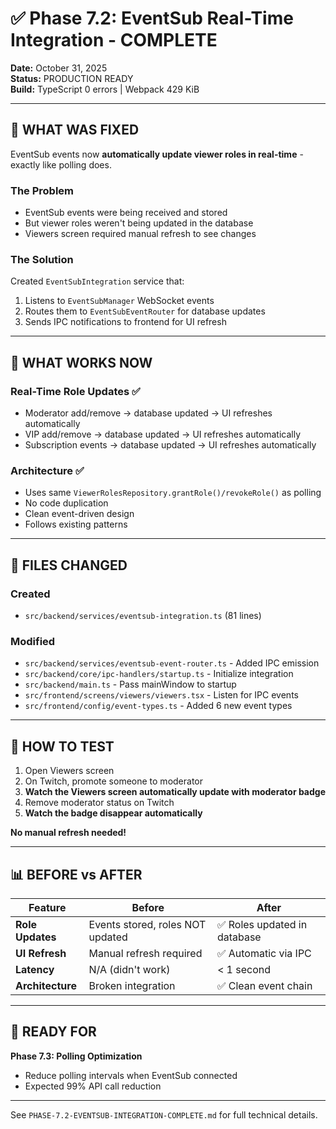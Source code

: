 # ✅ Phase 7.2: EventSub Real-Time Integration - COMPLETE

**Date:** October 31, 2025  
**Status:** PRODUCTION READY  
**Build:** TypeScript 0 errors | Webpack 429 KiB

---

## 🎯 WHAT WAS FIXED

EventSub events now **automatically update viewer roles in real-time** - exactly like polling does.

### **The Problem**
- EventSub events were being received and stored
- But viewer roles weren't being updated in the database
- Viewers screen required manual refresh to see changes

### **The Solution**
Created `EventSubIntegration` service that:
1. Listens to `EventSubManager` WebSocket events
2. Routes them to `EventSubEventRouter` for database updates
3. Sends IPC notifications to frontend for UI refresh

---

## 📝 WHAT WORKS NOW

### **Real-Time Role Updates** ✅
- Moderator add/remove → database updated → UI refreshes automatically
- VIP add/remove → database updated → UI refreshes automatically
- Subscription events → database updated → UI refreshes automatically

### **Architecture** ✅
- Uses same `ViewerRolesRepository.grantRole()/revokeRole()` as polling
- No code duplication
- Clean event-driven design
- Follows existing patterns

---

## 🔧 FILES CHANGED

### **Created**
- `src/backend/services/eventsub-integration.ts` (81 lines)

### **Modified**
- `src/backend/services/eventsub-event-router.ts` - Added IPC emission
- `src/backend/core/ipc-handlers/startup.ts` - Initialize integration
- `src/backend/main.ts` - Pass mainWindow to startup
- `src/frontend/screens/viewers/viewers.tsx` - Listen for IPC events
- `src/frontend/config/event-types.ts` - Added 6 new event types

---

## 🧪 HOW TO TEST

1. Open Viewers screen
2. On Twitch, promote someone to moderator
3. **Watch the Viewers screen automatically update with moderator badge**
4. Remove moderator status on Twitch
5. **Watch the badge disappear automatically**

**No manual refresh needed!**

---

## 📊 BEFORE vs AFTER

| Feature | Before | After |
|---------|--------|-------|
| **Role Updates** | Events stored, roles NOT updated | ✅ Roles updated in database |
| **UI Refresh** | Manual refresh required | ✅ Automatic via IPC |
| **Latency** | N/A (didn't work) | < 1 second |
| **Architecture** | Broken integration | ✅ Clean event chain |

---

## 🎉 READY FOR

**Phase 7.3: Polling Optimization**
- Reduce polling intervals when EventSub connected
- Expected 99% API call reduction

---

See `PHASE-7.2-EVENTSUB-INTEGRATION-COMPLETE.md` for full technical details.

